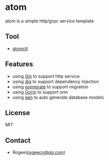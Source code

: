 # atom
atom is a simple http/grpc service template

## Tool
- [atomctl](https://github.com/rogeecn/atomctl)

## Features
- using [Gin](https://github.com/gin-gonic/gin) to support http service
- using [dig](https://github.com/uber-go/dig) to support dependency injection
- using [gomigrate](github.com/go-gormigrate/gormigrate/v2) to support migration
- using [Gorm](gorm.io/gorm) to support orm
- using [gen](gorm.io/) to auto generate database models

## License
MIT
## Contact
- Rogee(rogeecn@qq.com)

